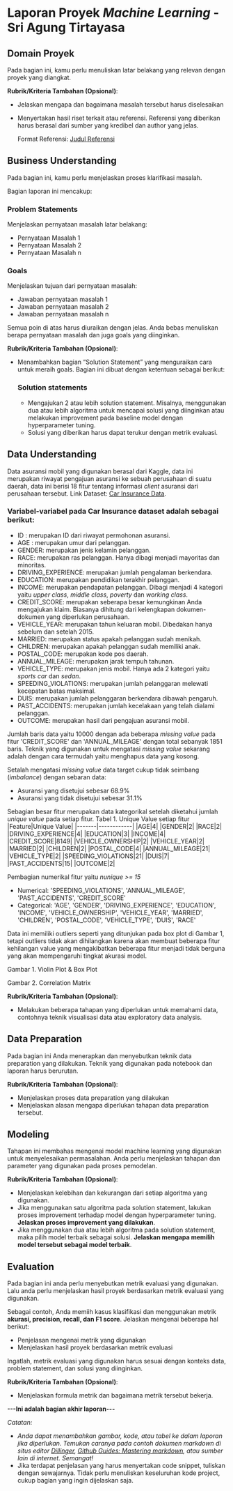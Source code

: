 # Laporan Proyek *Machine Learning* - Sri Agung Tirtayasa

## Domain Proyek

Pada bagian ini, kamu perlu menuliskan latar belakang yang relevan dengan proyek yang diangkat.

**Rubrik/Kriteria Tambahan (Opsional)**:
- Jelaskan mengapa dan bagaimana masalah tersebut harus diselesaikan
- Menyertakan hasil riset terkait atau referensi. Referensi yang diberikan harus berasal dari sumber yang kredibel dan author yang jelas.
  
  Format Referensi: [Judul Referensi](https://scholar.google.com/) 

## Business Understanding

Pada bagian ini, kamu perlu menjelaskan proses klarifikasi masalah.

Bagian laporan ini mencakup:

### Problem Statements

Menjelaskan pernyataan masalah latar belakang:
- Pernyataan Masalah 1
- Pernyataan Masalah 2
- Pernyataan Masalah n

### Goals

Menjelaskan tujuan dari pernyataan masalah:
- Jawaban pernyataan masalah 1
- Jawaban pernyataan masalah 2
- Jawaban pernyataan masalah n

Semua poin di atas harus diuraikan dengan jelas. Anda bebas menuliskan berapa pernyataan masalah dan juga goals yang diinginkan.

**Rubrik/Kriteria Tambahan (Opsional)**:
- Menambahkan bagian “Solution Statement” yang menguraikan cara untuk meraih goals. Bagian ini dibuat dengan ketentuan sebagai berikut: 

    ### Solution statements
    - Mengajukan 2 atau lebih solution statement. Misalnya, menggunakan dua atau lebih algoritma untuk mencapai solusi yang diinginkan atau melakukan improvement pada baseline model dengan hyperparameter tuning.
    - Solusi yang diberikan harus dapat terukur dengan metrik evaluasi.

## Data Understanding
Data asuransi mobil yang digunakan berasal dari Kaggle, data ini merupakan riwayat pengajuan asuransi ke sebuah perusahaan di suatu daerah, data ini berisi 18 fitur tentang informasi *client* asuransi dari perusahaan tersebut. Link Dataset: [Car Insurance Data](https://www.kaggle.com/datasets/sagnik1511/car-insurance-data).

### Variabel-variabel pada Car Insurance dataset adalah sebagai berikut:
- ID : merupakan ID dari riwayat permohonan asuransi.
- AGE : merupakan umur dari pelanggan.
- GENDER: merupakan jenis kelamin pelanggan.
- RACE: merupakan ras pelanggan. Hanya dibagi menjadi mayoritas dan minoritas.
- DRIVING_EXPERIENCE: merupakan jumlah pengalaman berkendara.
- EDUCATION: merupakan pendidikan terakhir pelanggan.
- INCOME: merupakan pendapatan pelanggan. Dibagi menjadi 4 kategori yaitu *upper class*, *middle class*, *poverty* dan *working class*.
- CREDIT_SCORE: merupakan seberapa besar kemungkinan Anda mengajukan klaim. Biasanya dihitung dari kelengkapan dokumen-dokumen yang diperlukan perusahaan.
- VEHICLE_YEAR: merupakan tahun keluaran mobil. Dibedakan hanya sebelum dan setelah 2015.
- MARRIED: merupakan status apakah pelanggan sudah menikah.
- CHILDREN: merupakan apakah pelanggan sudah memiliki anak.
- POSTAL_CODE: merupakan kode pos daerah.
- ANNUAL_MILEAGE: merupakan jarak tempuh tahunan.
- VEHICLE_TYPE: merupakan jenis mobil. Hanya ada 2 kategori yaitu *sports car* dan *sedan*.
- SPEEDING_VIOLATIONS: merupakan jumlah pelanggaran melewati kecepatan batas maksimal.
- DUIS: merupakan jumlah pelanggaran berkendara dibawah pengaruh.
- PAST_ACCIDENTS: merupakan jumlah kecelakaan yang telah dialami pelanggan.
- OUTCOME: merupakan hasil dari pengajuan asuransi mobil.

Jumlah baris data yaitu 10000 dengan ada beberapa *missing value* pada fitur 'CREDIT_SCORE' dan 'ANNUAL_MILEAGE' dengan total sebanyak 1851 baris. Teknik yang digunakan untuk mengatasi *missing value* sekarang adalah dengan cara termudah yaitu menghapus data yang kosong.

Setalah mengatasi *missing value* data target cukup tidak seimbang (*imbalance*) dengan sebaran data:
- Asuransi yang disetujui sebesar 68.9%
- Asuransi yang tidak disetujui sebesar 31.1%

Sebagian besar fitur merupakan data kategorikal setelah diketahui jumlah *unique value* pada setiap fitur.
Tabel 1. Unique Value setiap fitur
|Feature|Unique Value|
|-------|------------|
|AGE|4|
|GENDER|2|
|RACE|2|
|DRIVING_EXPERIENCE|4|
|EDUCATION|3|
|INCOME|4|
|CREDIT_SCORE|8149|
|VEHICLE_OWNERSHIP|2|
|VEHICLE_YEAR|2|
|MARRIED|2|
|CHILDREN|2|
|POSTAL_CODE|4|
|ANNUAL_MILEAGE|21|
|VEHICLE_TYPE|2|
|SPEEDING_VIOLATIONS|21|
|DUIS|7|
|PAST_ACCIDENTS|15|
|OUTCOME|2|

Pembagian numerikal fitur yaitu *nunique >= 15*
- Numerical: 'SPEEDING_VIOLATIONS', 'ANNUAL_MILEAGE', 'PAST_ACCIDENTS', 'CREDIT_SCORE'
- Categorical: 'AGE', 'GENDER', 'DRIVING_EXPERIENCE', 'EDUCATION', 'INCOME', 'VEHICLE_OWNERSHIP', 'VEHICLE_YEAR', 'MARRIED', 'CHILDREN', 'POSTAL_CODE', 'VEHICLE_TYPE', 'DUIS', 'RACE'

Data ini memiliki outliers seperti yang ditunjukan pada box plot di Gambar 1, tetapi outliers tidak akan dihilangkan karena akan membuat beberapa fitur kehilangan value yang mengakibatkan beberapa fitur menjadi tidak berguna yang akan mempengaruhi tingkat akurasi model.

Gambar 1. Violin Plot & Box Plot

Gambar 2. Correlation Matrix

**Rubrik/Kriteria Tambahan (Opsional)**:
- Melakukan beberapa tahapan yang diperlukan untuk memahami data, contohnya teknik visualisasi data atau exploratory data analysis.

## Data Preparation
Pada bagian ini Anda menerapkan dan menyebutkan teknik data preparation yang dilakukan. Teknik yang digunakan pada notebook dan laporan harus berurutan.

**Rubrik/Kriteria Tambahan (Opsional)**: 
- Menjelaskan proses data preparation yang dilakukan
- Menjelaskan alasan mengapa diperlukan tahapan data preparation tersebut.

## Modeling
Tahapan ini membahas mengenai model machine learning yang digunakan untuk menyelesaikan permasalahan. Anda perlu menjelaskan tahapan dan parameter yang digunakan pada proses pemodelan.

**Rubrik/Kriteria Tambahan (Opsional)**: 
- Menjelaskan kelebihan dan kekurangan dari setiap algoritma yang digunakan.
- Jika menggunakan satu algoritma pada solution statement, lakukan proses improvement terhadap model dengan hyperparameter tuning. **Jelaskan proses improvement yang dilakukan**.
- Jika menggunakan dua atau lebih algoritma pada solution statement, maka pilih model terbaik sebagai solusi. **Jelaskan mengapa memilih model tersebut sebagai model terbaik**.

## Evaluation
Pada bagian ini anda perlu menyebutkan metrik evaluasi yang digunakan. Lalu anda perlu menjelaskan hasil proyek berdasarkan metrik evaluasi yang digunakan.

Sebagai contoh, Anda memiih kasus klasifikasi dan menggunakan metrik **akurasi, precision, recall, dan F1 score**. Jelaskan mengenai beberapa hal berikut:
- Penjelasan mengenai metrik yang digunakan
- Menjelaskan hasil proyek berdasarkan metrik evaluasi

Ingatlah, metrik evaluasi yang digunakan harus sesuai dengan konteks data, problem statement, dan solusi yang diinginkan.

**Rubrik/Kriteria Tambahan (Opsional)**: 
- Menjelaskan formula metrik dan bagaimana metrik tersebut bekerja.

**---Ini adalah bagian akhir laporan---**

_Catatan:_
- _Anda dapat menambahkan gambar, kode, atau tabel ke dalam laporan jika diperlukan. Temukan caranya pada contoh dokumen markdown di situs editor [Dillinger](https://dillinger.io/), [Github Guides: Mastering markdown](https://guides.github.com/features/mastering-markdown/), atau sumber lain di internet. Semangat!_
- Jika terdapat penjelasan yang harus menyertakan code snippet, tuliskan dengan sewajarnya. Tidak perlu menuliskan keseluruhan kode project, cukup bagian yang ingin dijelaskan saja.
